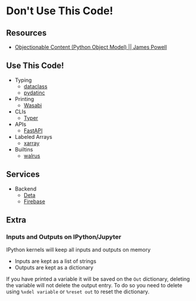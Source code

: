 # Don't Use This Code!

## Resources

- [Objectionable Content (Python Object Model) || James Powell](https://www.youtube.com/watch?v=AmHE0kZhLIQ)

## Use This Code!

- Typing
  - [dataclass](https://docs.python.org/3.7/library/dataclasses.html)
  - [pydatinc](https://pydantic-docs.helpmanual.io/)
- Printing
  - [Wasabi](https://github.com/ines/wasabi)
- CLIs
  - [Typer](https://github.com/tiangolo/typer)
- APIs
  - [FastAPI](https://fastapi.tiangolo.com/)
- Labeled Arrays
  - [xarray](https://github.com/pydata/xarray)
- Builtins
  - [walrus](https://www.python.org/dev/peps/pep-0572/)

## Services

- Backend
  - [Deta](https://www.deta.sh/)
  - [Firebase](https://firebase.google.com/)

## Extra

### Inputs and Outputs on IPython/Jupyter

IPython kernels will keep all inputs and outputs on memory

- Inputs are kept as a list of strings
- Outputs are kept as a dictionary

If you have printed a variable it will be saved on the `Out` dictionary, deleting the variable will not delete the output entry.
To do so you need to delete using `%xdel variable` or `%reset out` to reset the dictionary.
